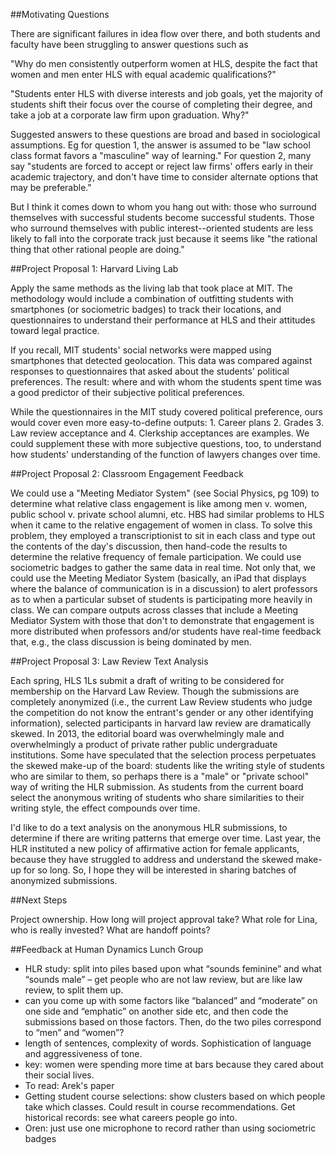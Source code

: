 ##Motivating Questions

There are significant failures in idea flow over there, and both students and faculty have been struggling to answer questions such as

"Why do men consistently outperform women at HLS, despite the fact that women and men enter HLS with equal academic qualifications?" 

"Students enter HLS with diverse interests and job goals, yet the majority of students shift their focus over the course of completing their degree, and take a job at a corporate law firm upon graduation. Why?"

Suggested answers to these questions are broad and based in sociological assumptions. Eg for question 1, the answer is assumed to be "law school class format favors a "masculine" way of learning." For question 2, many say "students are forced to accept or reject law firms' offers early in their academic trajectory, and don't have time to consider alternate options that may be preferable."

But I think it comes down to whom you hang out with: those who surround themselves with successful students become successful students. Those who surround themselves with public interest--oriented students are less likely to fall into the corporate track just because it seems like "the rational thing that other rational people are doing."

##Project Proposal 1: Harvard Living Lab

Apply the same methods as the living lab that took place at MIT. The methodology would include a combination of outfitting students with smartphones (or sociometric badges) to track their locations, and questionnaires to understand their performance at HLS and their attitudes toward legal practice.

If you recall, MIT students' social networks were mapped using smartphones that detected geolocation. This data was compared against responses to questionnaires that asked about the students' political preferences. The result: where and with whom the students spent time was a good predictor of their subjective political preferences.

While the questionnaires in the MIT study covered political preference, ours would cover even more easy-to-define outputs: 1. Career plans 2. Grades 3. Law review acceptance and 4. Clerkship acceptances are examples. We could supplement these with more subjective questions, too, to understand how students' understanding of the function of lawyers changes over time.

##Project Proposal 2: Classroom Engagement Feedback 

We could use a "Meeting Mediator System" (see Social Physics, pg 109) to determine what relative class engagement is like among men v. women, public school v. private school alumni, etc. HBS had similar problems to HLS when it came to the relative engagement of women in class. To solve this problem, they employed a transcriptionist to sit in each class and type out the contents of the day's discussion, then hand-code the results to determine the relative frequency of female participation. We could use sociometric badges to gather the same data in real time. Not only that, we could use the Meeting Mediator System (basically, an iPad that displays where the balance of communication is in a discussion) to alert professors as to when a particular subset of students is participating more heavily in class. We can compare outputs across classes that include a Meeting Mediator System with those that don't to demonstrate that engagement is more distributed when professors and/or students have real-time feedback that, e.g., the class discussion is being dominated by men.

##Project Proposal 3: Law Review Text Analysis 

Each spring, HLS 1Ls submit a draft of writing to be considered for membership on the Harvard Law Review. Though the submissions are completely anonymized (i.e., the current Law Review students who judge the competition do not know the entrant's gender or any other identifying information), selected participants in harvard law review are dramatically skewed. In 2013, the editorial board was overwhelmingly male and overwhelmingly a product of private rather public undergraduate institutions. Some have speculated that the selection process perpetuates the skewed make-up of the board: students like the writing style of students who are similar to them, so perhaps there is a "male" or "private school" way of writing the HLR submission. As students from the current board select the anonymous writing of students who share similarities to their writing style, the effect compounds over time. 

I'd like to do a text analysis on the anonymous HLR submissions, to determine if there are writing patterns that emerge over time. Last year, the HLR instituted a new policy of affirmative action for female applicants, because they have struggled to address and understand the skewed make-up for so long. So, I hope they will be interested in sharing batches of anonymized submissions. 

##Next Steps

Project ownership. How long will project approval take? What role for Lina, who is really invested? What are handoff points?   

##Feedback at Human Dynamics Lunch Group
* HLR study: split into piles based upon what “sounds feminine” and what “sounds male” – get people who are not law review, but are like law review, to split them up. 
* can you come up with some factors like “balanced”  and “moderate” on one side and “emphatic” on another side etc, and then code the submissions based on those factors. Then, do the two piles correspond to “men” and “women”?
* length of sentences, complexity of words. Sophistication of language and aggressiveness of tone.
* key: women were spending more time at bars because they cared about their social lives.
* To read: Arek's paper
* Getting student course selections: show clusters based on which people take which classes. Could result in course recommendations. Get historical records: see what careers people go into.
* Oren: just use one microphone to record rather than using sociometric badges 
